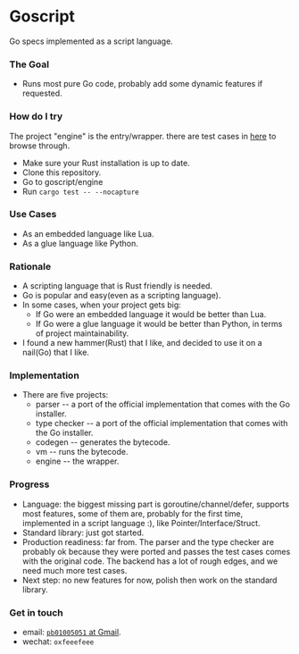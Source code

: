 # Goscript
Go specs implemented as a script language.

### The Goal
+ Runs most pure Go code, probably add some dynamic features if requested.

### How do I try
The project "engine" is the entry/wrapper. there are test cases in [here](https://github.com/oxfeeefeee/goscript/tree/master/engine/tests) to browse through.
+ Make sure your Rust installation is up to date.
+ Clone this repository.
+ Go to goscript/engine
+ Run `cargo test -- --nocapture`


### Use Cases
+ As an embedded language like Lua.
+ As a glue language like Python.

### Rationale
+ A scripting language that is Rust friendly is needed.
+ Go is popular and easy(even as a scripting language).
+ In some cases, when your project gets big:
    - If Go were an embedded language it would be better than Lua.
    - If Go were a glue language it would be better than Python, in terms of project maintainability.
+ I found a new hammer(Rust) that I like, and decided to use it on a nail(Go) that I like. 

### Implementation
+ There are five projects: 
    - parser -- a port of the official implementation that comes with the Go installer.
    - type checker  -- a port of the official implementation that comes with the Go installer.
    - codegen -- generates the bytecode.
    - vm -- runs the bytecode.
    - engine -- the wrapper.

### Progress
+ Language: the biggest missing part is goroutine/channel/defer, supports most features, some of them are, probably for the first time, implemented in a script language :), like Pointer/Interface/Struct.
+ Standard library: just got started.
+ Production readiness: far from. The parser and the type checker are probably ok because they were ported and passes
the test cases comes with the original code. The backend has a lot of rough edges, and we need much more test cases.
+ Next step: no new features for now, polish then work on the standard library.

### Get in touch
+ email: [`pb01005051` at Gmail](mailto:pb01005051@gmail).
+ wechat: `oxfeeefeee`

